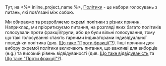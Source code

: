 Тут, на <%= inline_project_name %>, [Політики](/policies) -
це набори голосувань з питань, які пов'язані між собою.

Ми обираємо та розробляємо окремі політики з різних причин. Наприклад, ми
пріоритизуємо питання, на розгляді яких багато політиків голосували проти
фракції/групи, або де були вільні голосування, тому що такі голосування стають
гарними індикаторами індивідуальної поведінки політика
(див. [Що таке "Проти фракції"?](#rebel)).
Інші причини для вибору окремої політики включають питання,
що важливі для виборців (e.g.) та високий рівень відвідуваності
(див. [Що таке відвідуваність](#attendance)
та [Що таке "Проти фракції"?](#rebel)).
